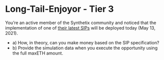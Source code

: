 # Long-Tail-Enjoyor - Tier 3
You’re an active member of the Synthetix community and noticed that the implementation of one of [their latest SIPs](https://sips.synthetix.io/sips/sip-112/) will be deployed today (May 13, 2021).


- a) How, in theory, can you make money based on the SIP specification?
- b) Provide the simulation data when you execute the opportunity using the full maxETH amount.
